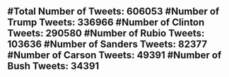 #Total Number of Tweets: 606053 
#Number of Trump Tweets: 336966
#Number of Clinton Tweets: 290580
#Number of Rubio Tweets: 103636
#Number of Sanders Tweets: 82377
#Number of Carson Tweets: 49391
#Number of Bush Tweets: 34391
---
